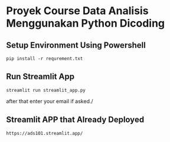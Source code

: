 # Proyek Course Data Analisis Menggunakan Python Dicoding

## Setup Environment Using Powershell
```
pip install -r requrement.txt
```
## Run Streamlit App
```
streamlit run streamlit_app.py
```
after that enter your email if asked./

## Streamlit APP that Already Deployed
```
https://ads101.streamlit.app/
```
